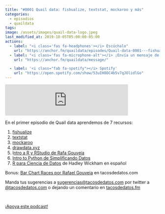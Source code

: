 ```yaml
---
title: "#0001 Quail data: fishualize, textstat, mockaroo y más"
categories:
  - episodios
  - quaildata
tags:
image: /assets/images/quail-data-logo.jpeg
last_modified_at: 2019-10-05T05:00:00-05:00
actions:
  - label: "<i class='fas fa-headphones'></i> Escúchalo"
    url: "https://anchor.fm/quaildata/episodes/Quail-data-0001---fishualize--textstat--mockaroo-y-ms-e6aah0/a-aqh319"
  - label: "<i class='fas fa-microphone-alt'></i> ¡Envía un mensaje de voz!"
    url: "https://anchor.fm/quaildata/message/"

  - label: '<i class="fab fa-spotify"></i> Spotify'
    url: "https://open.spotify.com/show/53uIH8OC4b5v7qJOlidlGo"
---
```


<iframe src="https://anchor.fm/quaildata/embed/episodes/Quail-data-0001---fishualize--textstat--mockaroo-y-ms-e6aah0/a-aqh319" height="102px" width="400px" frameborder="0" scrolling="no"></iframe>

<p>En el primer episodio de Quail data aprendemos de 7 recursos:</p>
<ol>
 <li><a href="https://nschiett.github.io/fishualize/index.html">fishualize</a></li>
 <li><a href="https://github.com/shivam5992/textstat">textstat</a></li>
  <li><a href="https://www.mockaroo.com/">mockaroo</a></li>
  <li><a href="https://drawdata.xyz">drawdata.xyz</a></li>
  <li>I<a href="https://gonzalezgouveia.com/">ntro a R y RStudio de Rafa Gouveia</a></li>
  <li><a href="https://www.youtube.com/channel/UCnQabUZf-uDRYepsZCSWTJQ/">Intro to Python de Simplificando Datos</a></li>
  <li><a href="https://es.r4ds.hadley.nz/">R para Ciencia de Datos</a> de Hadley Wickham en español</li>
</ol>
<p>Bonus: <a href="https://tacosdedatos.com/como-hacer-carrera-de-barras-en-r">Bar Chart Races por Rafael Gouveia</a> en tacosdedatos.com</p>
<p>Manda tus sugerencias a <a href="mailto:sugerencias@tacosdedatos.com">sugerencias@tacosdedatos.com</a> por twitter a <a href="https://twitter.com/tacosdedatos">@tacosdedatos.com</a> o dejando un comentario en <a href="https://tacosdedatos.fm">tacosdedatos.fm</a></p>
<p><br></p>
<p><a href="https://anchor.fm/quaildata" rel="payment">¡Apoya este podcast!</a></p>